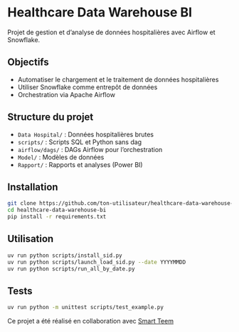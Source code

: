 
# Healthcare Data Warehouse BI

Projet de gestion et d’analyse de données hospitalières avec Airflow et Snowflake.

## Objectifs
- Automatiser le chargement et le traitement de données hospitalières
- Utiliser Snowflake comme entrepôt de données
- Orchestration via Apache Airflow

## Structure du projet
- `Data Hospital/` : Données hospitalières brutes
- `scripts/` : Scripts SQL et Python sans dag
- `airflow/dags/` : DAGs Airflow pour l’orchestration
- `Model/` : Modèles de données
- `Rapport/` : Rapports et analyses (Power BI)

## Installation

```sh
git clone https://github.com/ton-utilisateur/healthcare-data-warehouse-bi.git
cd healthcare-data-warehouse-bi
pip install -r requirements.txt
```

## Utilisation

```sh
uv run python scripts/install_sid.py
uv run python scripts/launch_load_sid.py --date YYYYMMDD
uv run python scripts/run_all_by_date.py
```

## Tests

```sh
uv run python -m unittest scripts/test_example.py
```

Ce projet a été réalisé en collaboration avec [Smart Teem](https://www.smartteem.com/)
